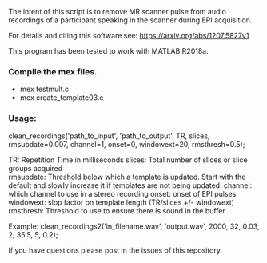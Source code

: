 The intent of this script is to remove MR scanner pulse from audio recordings
of a participant speaking in the scanner during EPI acquisition.

For details and citing this software see: https://arxiv.org/abs/1207.5827v1

This program has been tested to work with MATLAB R2018a.

### Compile the mex files.
- mex testmult.c
- mex create_template03.c


### Usage:

clean_recordings('path_to_input', 'path_to_output', TR, slices, rmsupdate=0.007, channel=1, onset=0, windowext=20, rmsthresh=0.5);

TR: Repetition Time in milliseconds
slices: Total number of slices or slice groups acquired  
rmsupdate: Threshold below which a template is updated. Start with the default and slowly increase it if templates are not being updated.
channel: which channel to use in a stereo recording
onset: onset of EPI pulses
windowext: slop factor on template length (TR/slices +/- windowext)
rmsthresh: Threshold to use to ensure there is sound in the buffer

Example: 
clean_recordings2('in_filename.wav', 'output.wav', 2000, 32, 0.03, 2, 35.5, 5, 0.2);

If you have questions please post in the issues of this repository.